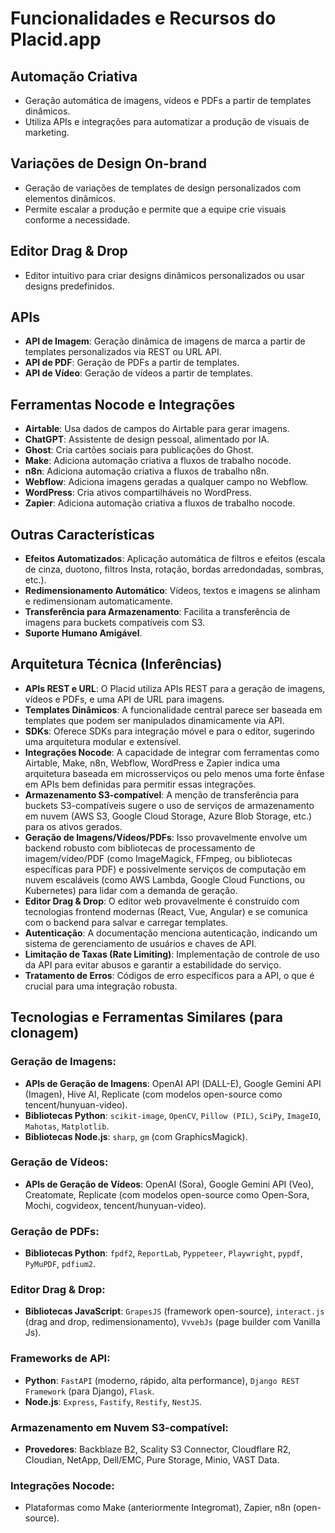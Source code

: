 # Funcionalidades e Recursos do Placid.app

## Automação Criativa
- Geração automática de imagens, vídeos e PDFs a partir de templates dinâmicos.
- Utiliza APIs e integrações para automatizar a produção de visuais de marketing.

## Variações de Design On-brand
- Geração de variações de templates de design personalizados com elementos dinâmicos.
- Permite escalar a produção e permite que a equipe crie visuais conforme a necessidade.

## Editor Drag & Drop
- Editor intuitivo para criar designs dinâmicos personalizados ou usar designs predefinidos.

## APIs
- **API de Imagem**: Geração dinâmica de imagens de marca a partir de templates personalizados via REST ou URL API.
- **API de PDF**: Geração de PDFs a partir de templates.
- **API de Vídeo**: Geração de vídeos a partir de templates.

## Ferramentas Nocode e Integrações
- **Airtable**: Usa dados de campos do Airtable para gerar imagens.
- **ChatGPT**: Assistente de design pessoal, alimentado por IA.
- **Ghost**: Cria cartões sociais para publicações do Ghost.
- **Make**: Adiciona automação criativa a fluxos de trabalho nocode.
- **n8n**: Adiciona automação criativa a fluxos de trabalho n8n.
- **Webflow**: Adiciona imagens geradas a qualquer campo no Webflow.
- **WordPress**: Cria ativos compartilháveis no WordPress.
- **Zapier**: Adiciona automação criativa a fluxos de trabalho nocode.

## Outras Características
- **Efeitos Automatizados**: Aplicação automática de filtros e efeitos (escala de cinza, duotono, filtros Insta, rotação, bordas arredondadas, sombras, etc.).
- **Redimensionamento Automático**: Vídeos, textos e imagens se alinham e redimensionam automaticamente.
- **Transferência para Armazenamento**: Facilita a transferência de imagens para buckets compatíveis com S3.
- **Suporte Humano Amigável**.



## Arquitetura Técnica (Inferências)
- **APIs REST e URL**: O Placid utiliza APIs REST para a geração de imagens, vídeos e PDFs, e uma API de URL para imagens.
- **Templates Dinâmicos**: A funcionalidade central parece ser baseada em templates que podem ser manipulados dinamicamente via API.
- **SDKs**: Oferece SDKs para integração móvel e para o editor, sugerindo uma arquitetura modular e extensível.
- **Integrações Nocode**: A capacidade de integrar com ferramentas como Airtable, Make, n8n, Webflow, WordPress e Zapier indica uma arquitetura baseada em microsserviços ou pelo menos uma forte ênfase em APIs bem definidas para permitir essas integrações.
- **Armazenamento S3-compatível**: A menção de transferência para buckets S3-compatíveis sugere o uso de serviços de armazenamento em nuvem (AWS S3, Google Cloud Storage, Azure Blob Storage, etc.) para os ativos gerados.
- **Geração de Imagens/Vídeos/PDFs**: Isso provavelmente envolve um backend robusto com bibliotecas de processamento de imagem/vídeo/PDF (como ImageMagick, FFmpeg, ou bibliotecas específicas para PDF) e possivelmente serviços de computação em nuvem escaláveis (como AWS Lambda, Google Cloud Functions, ou Kubernetes) para lidar com a demanda de geração.
- **Editor Drag & Drop**: O editor web provavelmente é construído com tecnologias frontend modernas (React, Vue, Angular) e se comunica com o backend para salvar e carregar templates.
- **Autenticação**: A documentação menciona autenticação, indicando um sistema de gerenciamento de usuários e chaves de API.
- **Limitação de Taxas (Rate Limiting)**: Implementação de controle de uso da API para evitar abusos e garantir a estabilidade do serviço.
- **Tratamento de Erros**: Códigos de erro específicos para a API, o que é crucial para uma integração robusta.




## Tecnologias e Ferramentas Similares (para clonagem)

### Geração de Imagens:
- **APIs de Geração de Imagens**: OpenAI API (DALL-E), Google Gemini API (Imagen), Hive AI, Replicate (com modelos open-source como tencent/hunyuan-video).
- **Bibliotecas Python**: `scikit-image`, `OpenCV`, `Pillow (PIL)`, `SciPy`, `ImageIO`, `Mahotas`, `Matplotlib`.
- **Bibliotecas Node.js**: `sharp`, `gm` (com GraphicsMagick).

### Geração de Vídeos:
- **APIs de Geração de Vídeos**: OpenAI (Sora), Google Gemini API (Veo), Creatomate, Replicate (com modelos open-source como Open-Sora, Mochi, cogvideox, tencent/hunyuan-video).

### Geração de PDFs:
- **Bibliotecas Python**: `fpdf2`, `ReportLab`, `Pyppeteer`, `Playwright`, `pypdf`, `PyMuPDF`, `pdfium2`.

### Editor Drag & Drop:
- **Bibliotecas JavaScript**: `GrapesJS` (framework open-source), `interact.js` (drag and drop, redimensionamento), `VvvebJs` (page builder com Vanilla Js).

### Frameworks de API:
- **Python**: `FastAPI` (moderno, rápido, alta performance), `Django REST Framework` (para Django), `Flask`.
- **Node.js**: `Express`, `Fastify`, `Restify`, `NestJS`.

### Armazenamento em Nuvem S3-compatível:
- **Provedores**: Backblaze B2, Scality S3 Connector, Cloudflare R2, Cloudian, NetApp, Dell/EMC, Pure Storage, Minio, VAST Data.

### Integrações Nocode:
- Plataformas como Make (anteriormente Integromat), Zapier, n8n (open-source).


